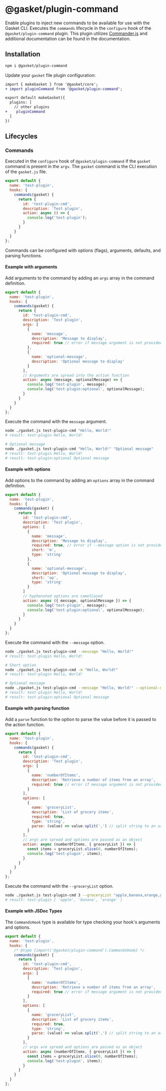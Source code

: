 # @gasket/plugin-command

Enable plugins to inject new commands to be available for use with the Gasket
CLI. Executes the `commands` lifecycle in the `configure` hook of the
`@gasket/plugin-command` plugin. This plugin utilizes [Commander.js] and additional documentation can be found in the documentation.

## Installation

```bash
npm i @gasket/plugin-command
```

Update your `gasket` file plugin configuration:

```diff
import { makeGasket } from '@gasket/core';
+ import pluginCommand from '@gasket/plugin-command';

export default makeGasket({
  plugins: [
    // other plugins
+    pluginCommand
  ]
})
```

## Lifecycles

### Commands

Executed in the `configure` hook of `@gasket/plugin-command` if the `gasket` command is present in the `argv`. The `gasket` command is the CLI execution of the `gasket.js` file.

```js
export default {
  name: 'test-plugin',
  hooks: {
    commands(gasket) {
      return {
        id: 'test-plugin-cmd',
        description: 'Test plugin',
        action: async () => {
          console.log('test-plugin');
        }
      }
    }
  }
};
```

Commands can be configured with options (flags), arguments, defaults, and parsing functions.

#### Example with arguments

Add arguments to the command by adding an `args` array in the command definition.

```js
export default {
  name: 'test-plugin',
  hooks: {
    commands(gasket) {
      return {
        id: 'test-plugin-cmd',
        description: 'Test plugin',
        args: [
          {
            name: 'message',
            description: 'Message to display',
            required: true // error if message argument is not provided
          },
          {
            name: 'optional-message',
            description: 'Optional message to display'
          }
        ],
        // Arguments are spread into the action function
        action: async (message, optionalMessage) => {
          console.log('test-plugin', message);
          console.log('test-plugin:optional', optionalMessage);
        }
      }
    }
  }
};
```

Execute the command with the `message` argument.

```bash
node ./gasket.js test-plugin-cmd "Hello, World!"
# result: test-plugin Hello, World!

# Optional message
node ./gasket.js test-plugin-cmd "Hello, World!" "Optional message"
# result: test-plugin Hello, World!
# result: test-plugin:optional Optional message
```

#### Example with options

Add options to the command by adding an `options` array in the command definition.

```js
export default {
  name: 'test-plugin',
  hooks: {
    commands(gasket) {
      return {
        id: 'test-plugin-cmd',
        description: 'Test plugin',
        options: [
          {
            name: 'message',
            description: 'Message to display',
            required: true, // error if --message option is not provided
            short: 'm',
            type: 'string'
          },
          {
            name: 'optional-message',
            description: 'Optional message to display',
            short: 'op',
            type: 'string'
          }
        ]
        // hyphenated options are camelCased
        action: async ({ message, optionalMessage }) => {
          console.log('test-plugin', message);
          console.log('test-plugin:optional', optionalMessage);
        }
      }
    }
  }
};
```

Execute the command with the `--message` option.

```bash
node ./gasket.js test-plugin-cmd --message "Hello, World!"
# result: test-plugin Hello, World!

# Short option
node ./gasket.js test-plugin-cmd -m "Hello, World!"
# result: test-plugin Hello, World!

# Optional message
node ./gasket.js test-plugin-cmd --message "Hello, World!" --optional-message "Optional message"
# result: test-plugin Hello, World!
# result: test-plugin:optional Optional message
```

#### Example with parsing function

Add a `parse` function to the option to parse the value before it is passed to the action function.

```js
export default {
  name: 'test-plugin',
  hooks: {
    commands(gasket) {
      return {
        id: 'test-plugin-cmd',
        description: 'Test plugin',
        args: [
          {
            name: 'numberOfItems',
            description: 'Retrieve a number of items from an array',
            required: true // error if message argument is not provided
          }
        ],
        options: [
          {
            name: 'groceryList',
            description: 'List of grocery items',
            required: true,
            type: 'string',
            parse: (value) => value.split(',') // split string to an array
          }
        ],
        // args are spread and options are passed as an object
        action: async (numberOfItems, { groceryList }) => {
          const items = groceryList.slice(0, numberOfItems);
          console.log('test-plugin', items);
        }
      }
    }
  }
};
```

Execute the command with the `--groceryList` option.

```bash
node ./gasket.js test-plugin-cmd 3 --groceryList "apple,banana,orange,grape"
# result: test-plugin [ 'apple', 'banana', 'orange' ]
```

#### Example with JSDoc Types

The `CommandsHook` type is available for type checking your hook's arguments and options.

```js
export default {
  name: 'test-plugin',
  hooks: {
    /* @type {import('@gasket/plugin-command').CommandsHook} */
    commands(gasket) {
      return {
        id: 'test-plugin-cmd',
        description: 'Test plugin',
        args: [
          {
            name: 'numberOfItems',
            description: 'Retrieve a number of items from an array',
            required: true // error if message argument is not provided
          }
        ],
        options: [
          {
            name: 'groceryList',
            description: 'List of grocery items',
            required: true,
            type: 'string',
            parse: (value) => value.split(',') // split string to an array
          }
        ],
        // args are spread and options are passed as an object
        action: async (numberOfItems, { groceryList }) => {
          const items = groceryList.slice(0, numberOfItems);
          console.log('test-plugin', items);
        }
      }
    }
  }
};
```

<!-- Links -->
[Commander.js]: https://github.com/tj/commander.js?tab=readme-ov-file#commanderjs
